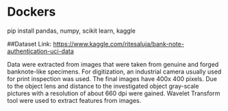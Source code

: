 # Dockers

pip install pandas, numpy, scikit learn, kaggle 

##Dataset Link: https://www.kaggle.com/ritesaluja/bank-note-authentication-uci-data



Data were extracted from images that were taken from genuine and forged banknote-like specimens. For digitization, an industrial camera usually used for print inspection was used. The final images have 400x 400 pixels. Due to the object lens and distance to the investigated object gray-scale pictures with a resolution of about 660 dpi were gained. Wavelet Transform tool were used to extract features from images.